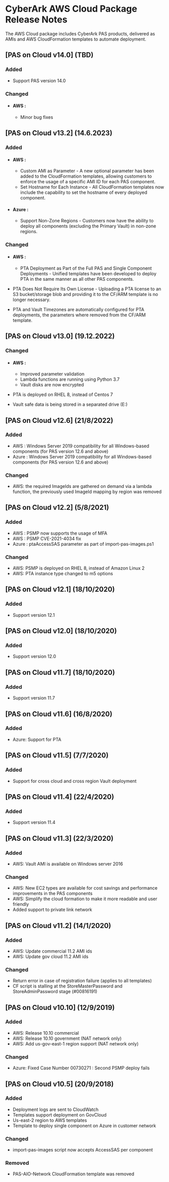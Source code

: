 # CyberArk AWS Cloud Package Release Notes

The AWS Cloud package includes CyberArk PAS products, delivered as AMIs and AWS CloudFormation templates to automate deployment.


## [PAS on Cloud v14.0] (TBD)

### Added
- Support PAS version 14.0
### Changed
- #### AWS :
    - Minor bug fixes

## [PAS on Cloud v13.2] (14.6.2023)

### Added
- #### AWS :
    - Custom AMI as Parameter - A new optional parameter has been added to the CloudFormation templates, allowing customers to enforce the usage of a       specific AMI ID for each PAS component.
    - Set Hostname for Each Instance - All CloudFormation templates now include the capability to set the hostname of every deployed component.
- #### Azure :
    - Support Non-Zone Regions - Customers now have the ability to deploy all components (excluding the Primary Vault) in non-zone regions.
### Changed
- #### AWS :
    - PTA Deployment as Part of the Full PAS and Single Component Deployments - Unified templates have been developed to deploy PTA in the same             manner as all other PAS components.

- PTA Does Not Require Its Own License - Uploading a PTA license to an S3 bucket/storage blob and providing it to the CF/ARM template is no longer     necessary.
- PTA and Vault Timezones are automatically configured for PTA deployments, the parameters where removed from the CF/ARM template.

## [PAS on Cloud v13.0] (19.12.2022)

### Changed
- #### AWS : 
    - Improved parameter validation
    - Lambda functions are running using Python 3.7
    - Vault disks are now encrypted

- PTA is deployed on RHEL 8, instead of Centos 7
- Vault safe data is being stored in a separated drive (E:)


## [PAS on Cloud v12.6] (21/8/2022)

### Added
- AWS : Windows Server 2019 compatibility for all Windows-based components (for PAS version 12.6 and above)
- Azure : Windows Server 2019 compatibility for all Windows-based components (for PAS version 12.6 and above)
### Changed
- AWS: the required ImageIds are gathered on demand via a lambda function,
  the previously used ImageId mapping by region was removed


## [PAS on Cloud v12.2] (5/8/2021)

### Added
- AWS : PSMP now supports the usage of MFA
- AWS : PSMP CVE-2021-4034 fix
- Azure : ptaAccessSAS parameter as part of import-pas-images.ps1
### Changed
- AWS: PSMP is deployed on RHEL 8, instead of Amazon Linux 2
- AWS: PTA instance type changed to m5 options


## [PAS on Cloud v12.1] (18/10/2020)

### Added
- Support version 12.1


## [PAS on Cloud v12.0] (18/10/2020)

### Added
- Support version 12.0


## [PAS on Cloud v11.7] (18/10/2020)

### Added
- Support version 11.7


## [PAS on Cloud v11.6] (16/8/2020)

### Added
- Azure: Support for PTA


## [PAS on Cloud v11.5] (7/7/2020)

### Added
- Support for cross cloud and cross region Vault deployment


## [PAS on Cloud v11.4] (22/4/2020)

### Added
- Support version 11.4


## [PAS on Cloud v11.3] (22/3/2020)

### Added
- AWS: Vault AMI is available on Windows server 2016

### Changed
- AWS: New EC2 types are available for cost savings and performance improvements in the PAS components
- AWS: Simplify the cloud formation to make it more readable and user friendly
- Added support to private link network


## [PAS on Cloud v11.2] (14/1/2020)

### Added
- AWS: Update commercial 11.2 AMI ids
- AWS: Update gov cloud 11.2 AMI ids

### Changed
- Return error in case of registration failure (applies to all templates)
- CF script is stalling at the StoreMasterPassword and StoreAdminPassword stage (#00816191)


## [PAS on Cloud v10.10] (12/9/2019)

### Added
- AWS: Release 10.10 commercial
- AWS: Release 10.10 government (NAT network only)
- AWS: Add us-gov-east-1 region support (NAT network only)

### Changed
- Azure: Fixed Case Number 00730271 : Second PSMP deploy fails


## [PAS on Cloud v10.5] (20/9/2018)

### Added
- Deployment logs are sent to CloudWatch
- Templates support deployment on GovCloud
- Us-east-2 region to AWS templates
- Template to deploy single component on Azure in customer network

### Changed
- import-pas-images script  now accepts AccessSAS per component

### Removed
- PAS-AIO-Network CloudFormation template was removed 
